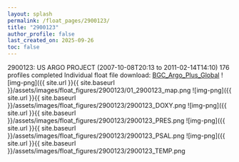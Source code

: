 ```yaml
---
layout: splash
permalink: /float_pages/2900123/
title: "2900123"
author_profile: false
last_created_on: 2025-09-26
toc: false
---
```

 
2900123: US ARGO PROJECT (2007-10-08T20:13 to 2011-02-14T14:10)
176 profiles completed
Individual float file download: [BGC_Argo_Plus_Global](https://ftp.soest.hawaii.edu/bgc_argo_plus/Individual_Floats/outliers_removed/2900123_Sprof_processed.nc)
![img-png]({{ site.url }}{{ site.baseurl }}/assets/images/float_figures/2900123/01_2900123_map.png
![img-png]({{ site.url }}{{ site.baseurl }}/assets/images/float_figures/2900123/2900123_DOXY.png
![img-png]({{ site.url }}{{ site.baseurl }}/assets/images/float_figures/2900123/2900123_PRES.png
![img-png]({{ site.url }}{{ site.baseurl }}/assets/images/float_figures/2900123/2900123_PSAL.png
![img-png]({{ site.url }}{{ site.baseurl }}/assets/images/float_figures/2900123/2900123_TEMP.png
